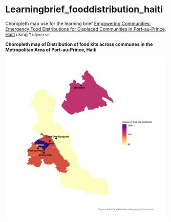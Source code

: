 # Learningbrief_fooddistribution_haiti
 Choropleth map use for the learning brief [Empowering Communities: Emergency Food Distributions for Displaced Communities in Port-au-Prince, Haiti](https://reliefweb.int/report/haiti/empowering-communities-emergency-food-distributions-displaced-communities-port-au-prince-haiti-october-2024) using `Tidyverse` 

**Choropleth map of Distribution of food kits across communes in the Metropolitan Area of Port-au-Prince, Haiti**

![Alt text](Plots/choroplethmap_mapap.png)
